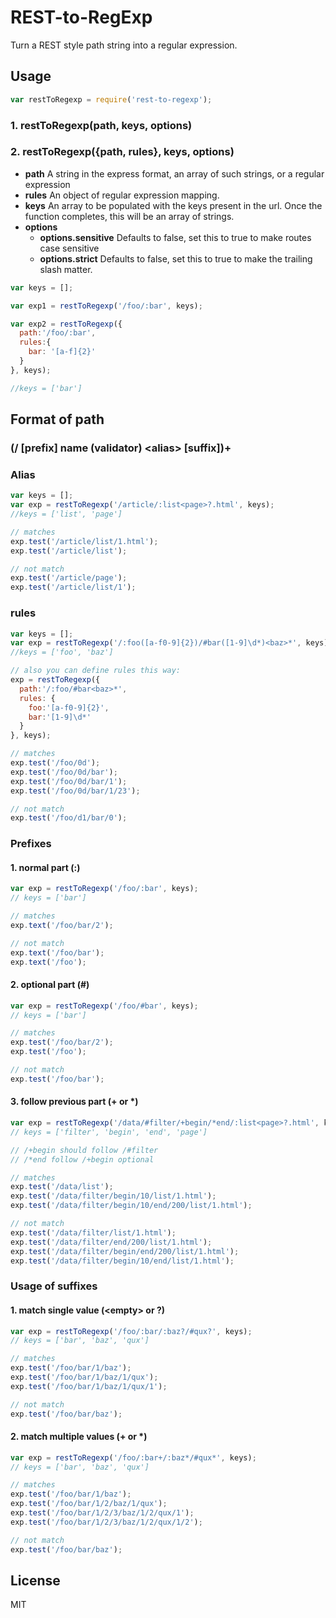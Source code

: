 # REST-to-RegExp

Turn a REST style path string into a regular expression.

## Usage

```javascript
var restToRegexp = require('rest-to-regexp');
```

### 1. restToRegexp(path, keys, options)

### 2. restToRegexp({path, rules}, keys, options)

 - **path** A string in the express format, an array of such strings, or a regular expression
 - **rules** An object of regular expression mapping.
 - **keys** An array to be populated with the keys present in the url.  Once the function completes, this will be an array of strings.
 - **options**
   - **options.sensitive** Defaults to false, set this to true to make routes case sensitive
   - **options.strict** Defaults to false, set this to true to make the trailing slash matter.
   
```javascript
var keys = [];

var exp1 = restToRegexp('/foo/:bar', keys);

var exp2 = restToRegexp({
  path:'/foo/:bar',
  rules:{
    bar: '[a-f]{2}'
  }
}, keys);

//keys = ['bar']
```

## Format of path
### \(/ \[prefix\] name \(validator\) \<alias\> \[suffix\]\)+


### Alias

```javascript
var keys = [];
var exp = restToRegexp('/article/:list<page>?.html', keys);
//keys = ['list', 'page']

// matches
exp.test('/article/list/1.html');
exp.test('/article/list');

// not match
exp.test('/article/page');
exp.test('/article/list/1');
```

### rules

```javascript
var keys = [];
var exp = restToRegexp('/:foo([a-f0-9]{2})/#bar([1-9]\d*)<baz>*', keys);
//keys = ['foo', 'baz']

// also you can define rules this way:
exp = restToRegexp({
  path:'/:foo/#bar<baz>*',
  rules: {
    foo:'[a-f0-9]{2}',
    bar:'[1-9]\d*'
  }
}, keys);

// matches
exp.test('/foo/0d');
exp.test('/foo/0d/bar');
exp.test('/foo/0d/bar/1');
exp.test('/foo/0d/bar/1/23');

// not match
exp.test('/foo/d1/bar/0');
```

### Prefixes

#### 1. normal part (:)
```javascript
var exp = restToRegexp('/foo/:bar', keys);
// keys = ['bar']

// matches
exp.text('/foo/bar/2');

// not match
exp.text('/foo/bar');
exp.text('/foo');
```

#### 2. optional part (#)

```javascript
var exp = restToRegexp('/foo/#bar', keys);
// keys = ['bar']

// matches
exp.test('/foo/bar/2');
exp.test('/foo');

// not match
exp.test('/foo/bar');
```

#### 3. follow previous part (+ or \*)

```javascript
var exp = restToRegexp('/data/#filter/+begin/*end/:list<page>?.html', keys);
// keys = ['filter', 'begin', 'end', 'page']

// /+begin should follow /#filter
// /*end follow /+begin optional

// matches
exp.test('/data/list');
exp.test('/data/filter/begin/10/list/1.html');
exp.test('/data/filter/begin/10/end/200/list/1.html');

// not match
exp.test('/data/filter/list/1.html');
exp.test('/data/filter/end/200/list/1.html');
exp.test('/data/filter/begin/end/200/list/1.html');
exp.test('/data/filter/begin/10/end/list/1.html');
```

### Usage of suffixes

#### 1. match single value (&lt;empty\> or ?)
```javascript
var exp = restToRegexp('/foo/:bar/:baz?/#qux?', keys);
// keys = ['bar', 'baz', 'qux']

// matches
exp.test('/foo/bar/1/baz');
exp.test('/foo/bar/1/baz/1/qux');
exp.test('/foo/bar/1/baz/1/qux/1');

// not match
exp.test('/foo/bar/baz');
```

#### 2. match multiple values (+ or \*)
```javascript
var exp = restToRegexp('/foo/:bar+/:baz*/#qux*', keys);
// keys = ['bar', 'baz', 'qux']

// matches
exp.test('/foo/bar/1/baz');
exp.test('/foo/bar/1/2/baz/1/qux');
exp.test('/foo/bar/1/2/3/baz/1/2/qux/1');
exp.test('/foo/bar/1/2/3/baz/1/2/qux/1/2');

// not match
exp.test('/foo/bar/baz');
```

## License

MIT
